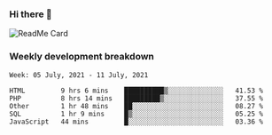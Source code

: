 ### Hi there 👋

<!--
**itzcy/itzcy** is a ✨ _special_ ✨ repository because its `README.md` (this file) appears on your GitHub profile.

Here are some ideas to get you started:

- 🔭 I’m currently working on ...
- 🌱 I’m currently learning ...
- 👯 I’m looking to collaborate on ...
- 🤔 I’m looking for help with ...
- 💬 Ask me about ...
- 📫 How to reach me: ...
- 😄 Pronouns: ...
- ⚡ Fun fact: ...
-->
![ReadMe Card](https://github-readme-stats.vercel.app/api?username=itzcy&show_icons=true&title_color=2d3198&icon_color=797cb8&text_color=24292e&bg_color=f6f8fa)

### Weekly development breakdown
<!--START_SECTION:waka-->
```text
Week: 05 July, 2021 - 11 July, 2021

HTML         9 hrs 6 mins    ██████████▒░░░░░░░░░░░░░░   41.53 % 
PHP          8 hrs 14 mins   █████████▒░░░░░░░░░░░░░░░   37.55 % 
Other        1 hr 48 mins    ██░░░░░░░░░░░░░░░░░░░░░░░   08.27 % 
SQL          1 hr 9 mins     █▒░░░░░░░░░░░░░░░░░░░░░░░   05.25 % 
JavaScript   44 mins         █░░░░░░░░░░░░░░░░░░░░░░░░   03.36 % 
```
<!--END_SECTION:waka-->
